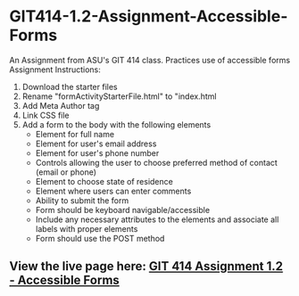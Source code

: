 # GIT414-1.2-Assignment-Accessible-Forms
An Assignment from ASU's GIT 414 class. Practices use of accessible forms
Assignment Instructions:
1. Download the starter files
2. Rename "formActivityStarterFile.html" to "index.html
3. Add Meta Author tag
4. Link CSS file
5. Add a form to the body with the following elements
   - Element for full name
   - Element for user's email address
   - Element for user's phone number
   - Controls allowing the user to choose preferred method of contact (email or phone)
   - Element to choose state of residence
   - Element where users can enter comments
   - Ability to submit the form
   - Form should be keyboard navigable/accessible
   - Include any necessary attributes to the elements and associate all labels with proper elements
   - Form should use the POST method

## View the live page here: [GIT 414 Assignment 1.2 - Accessible Forms](https://kmomoharapelous.github.io/GIT414-1.2-Assignment-Accessible-Forms/)

